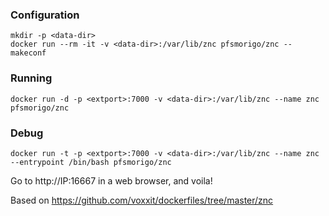 ### Configuration

```
mkdir -p <data-dir>
docker run --rm -it -v <data-dir>:/var/lib/znc pfsmorigo/znc --makeconf
```

### Running

```
docker run -d -p <extport>:7000 -v <data-dir>:/var/lib/znc --name znc pfsmorigo/znc
```

### Debug
```
docker run -t -p <extport>:7000 -v <data-dir>:/var/lib/znc --name znc --entrypoint /bin/bash pfsmorigo/znc

```

Go to http://IP:16667 in a web browser, and voila!


Based on https://github.com/voxxit/dockerfiles/tree/master/znc

